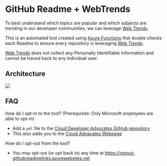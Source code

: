 # GitHub Readme + WebTrends

To best understand which topics are popular and which subjects are trending in our developer communities, we can leverage [Web Trends](https://www.webtrends.com).

This is an automated tool created using [Azure Functions](https://docs.microsoft.com/azure/azure-functions/?WT.mc_id=mobile-0000-bramin) that double checks each Readme to ensure every repository is leveraging [Web Trends](https://www.webtrends.com).

[Web Trends](https://www.webtrends.com) does not collect any Personally Identifiable Information and cannot be traced back to any individual user.

## Architecture

![](https://user-images.githubusercontent.com/13558917/89959435-40dc4480-dbf1-11ea-8c30-a4811fe819e9.png)

## FAQ 

How do I opt-in to the tool? (Prerequisite: Only Microsoft employees are able to opt-in)
- Add a `yml` file to the [Cloud Developer Advocates GitHub repository](https://github.com/MicrosoftDocs/cloud-developer-advocates/tree/live/advocates) 
- This also adds you to the [Cloud Advacates Webpage](https://developer.microsoft.com/advocates/?WT.mc_id=mobile-0000-bramin)

How do I opt-out from the tool? 
- You may opt-out (or opt back in) any time at https://optout-githubreadmelinks.azurewebsites.net

